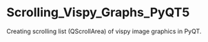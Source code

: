# Scrolling_Vispy_Graphs_PyQT5
Creating scrolling list (QScrollArea) of vispy image graphics in PyQT.
